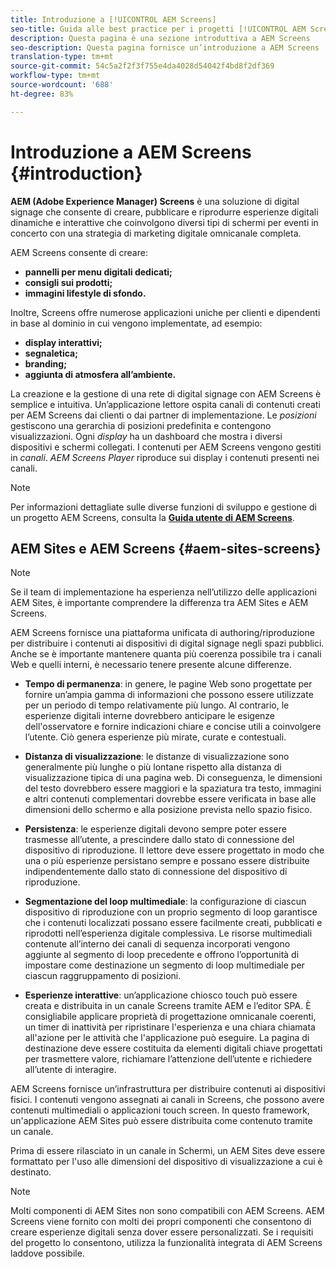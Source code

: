 ```yaml
---
title: Introduzione a [!UICONTROL AEM Screens]
seo-title: Guida alle best practice per i progetti [!UICONTROL AEM Screens]
description: Questa pagina è una sezione introduttiva a AEM Screens
seo-description: Questa pagina fornisce un’introduzione a AEM Screens
translation-type: tm+mt
source-git-commit: 54c5a2f2f3f755e4da4028d54042f4bd8f2df369
workflow-type: tm+mt
source-wordcount: '688'
ht-degree: 83%

---
```



# Introduzione a AEM Screens {#introduction}

**AEM (Adobe Experience Manager) Screens** è una soluzione di digital signage che consente di creare, pubblicare e riprodurre esperienze digitali dinamiche e interattive che coinvolgono diversi tipi di schermi per eventi in concerto con una strategia di marketing digitale omnicanale completa.

AEM Screens consente di creare:

* **pannelli per menu digitali dedicati;**
* **consigli sui prodotti;**
* **immagini lifestyle di sfondo.**

Inoltre, Screens offre numerose applicazioni uniche per clienti e dipendenti in base al dominio in cui vengono implementate, ad esempio:

* **display interattivi;**
* **segnaletica;**
* **branding;**
* **aggiunta di atmosfera all’ambiente.**

La creazione e la gestione di una rete di digital signage con AEM Screens è semplice e intuitiva. Un’applicazione lettore ospita canali di contenuti creati per AEM Screens dai clienti o dai partner di implementazione. Le *posizioni* gestiscono una gerarchia di posizioni predefinita e contengono visualizzazioni. Ogni *display* ha un dashboard che mostra i diversi dispositivi e schermi collegati. I contenuti per AEM Screens vengono gestiti in *canali*. *AEM Screens Player* riproduce sui display i contenuti presenti nei canali.



>[!NOTE]
>
>Per informazioni dettagliate sulle diverse funzioni di sviluppo e gestione di un progetto AEM Screens, consulta la **[Guida utente di AEM Screens](https://helpx.adobe.com/it/experience-manager/6-5/screens/user-guide.html)**.

## AEM Sites e AEM Screens {#aem-sites-screens}

>[!NOTE]
>
>Se il team di implementazione ha esperienza nell’utilizzo delle applicazioni AEM Sites, è importante comprendere la differenza tra AEM Sites e AEM Screens.

AEM Screens fornisce una piattaforma unificata di authoring/riproduzione per distribuire i contenuti ai dispositivi di digital signage negli spazi pubblici. Anche se è importante mantenere quanta più coerenza possibile tra i canali Web e quelli interni, è necessario tenere presente alcune differenze.

* **Tempo di permanenza**: in genere, le pagine Web sono progettate per fornire un’ampia gamma di informazioni che possono essere utilizzate per un periodo di tempo relativamente più lungo. Al contrario, le esperienze digitali interne dovrebbero anticipare le esigenze dell&#39;osservatore e fornire indicazioni chiare e concise utili a coinvolgere l’utente. Ciò genera esperienze più mirate, curate e contestuali.

* **Distanza di visualizzazione**: le distanze di visualizzazione sono generalmente più lunghe o più lontane rispetto alla distanza di visualizzazione tipica di una pagina web. Di conseguenza, le dimensioni del testo dovrebbero essere maggiori e la spaziatura tra testo, immagini e altri contenuti complementari dovrebbe essere verificata in base alle dimensioni dello schermo e alla posizione prevista nello spazio fisico.

* **Persistenza**: le esperienze digitali devono sempre poter essere trasmesse all’utente, a prescindere dallo stato di connessione del dispositivo di riproduzione. Il lettore deve essere progettato in modo che una o più esperienze persistano sempre e possano essere distribuite indipendentemente dallo stato di connessione del dispositivo di riproduzione.

* **Segmentazione del loop multimediale**: la configurazione di ciascun dispositivo di riproduzione con un proprio segmento di loop garantisce che i contenuti localizzati possano essere facilmente creati, pubblicati e riprodotti nell’esperienza digitale complessiva. Le risorse multimediali contenute all’interno dei canali di sequenza incorporati vengono aggiunte al segmento di loop precedente e offrono l’opportunità di impostare come destinazione un segmento di loop multimediale per ciascun raggruppamento di posizioni.

* **Esperienze interattive**: un’applicazione chiosco touch può essere creata e distribuita in un canale Screens tramite AEM e l’editor SPA. È consigliabile applicare proprietà di progettazione omnicanale coerenti, un timer di inattività per ripristinare l&#39;esperienza e una chiara chiamata all&#39;azione per le attività che l&#39;applicazione può eseguire. La pagina di destinazione deve essere costituita da elementi digitali chiave progettati per trasmettere valore, richiamare l’attenzione dell’utente e richiedere all’utente di interagire.

AEM Screens fornisce un’infrastruttura per distribuire contenuti ai dispositivi fisici. I contenuti vengono assegnati ai canali in Screens, che possono avere contenuti multimediali o applicazioni touch screen. In questo framework, un&#39;applicazione AEM Sites  può essere distribuita come contenuto tramite un canale.

Prima di essere rilasciato in un canale in Schermi, un AEM Sites  deve essere formattato per l&#39;uso alle dimensioni del dispositivo di visualizzazione a cui è destinato.

>[!NOTE]
>Molti componenti di AEM Sites non sono compatibili con AEM Screens. AEM Screens viene fornito con molti dei propri componenti che consentono di creare esperienze digitali senza dover essere personalizzati. Se i requisiti del progetto lo consentono, utilizza la funzionalità integrata di AEM Screens laddove possibile.
